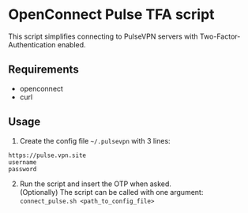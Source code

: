 # OpenConnect Pulse TFA script

This script simplifies connecting to PulseVPN servers with Two-Factor-Authentication enabled.

## Requirements
- openconnect
- curl

## Usage
1. Create the config file `~/.pulsevpn` with 3 lines:
```
https://pulse.vpn.site
username
password
```

2. Run the script and insert the OTP when asked.  
(Optionally) The script can be called with one argument: `connect_pulse.sh <path_to_config_file>`

